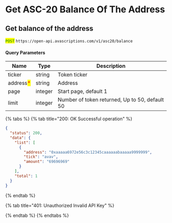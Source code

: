 # Get  ASC-20 Balance Of  The Address

## Get balance of  the address

<mark style="color:green;">`POST`</mark> `https://open-api.avascriptions.com/v1/asc20/balance`

#### Query Parameters

| Name                                      | Type    | Description                                    |
| ----------------------------------------- | ------- | ---------------------------------------------- |
| ticker                                    | string  | Token ticker                                   |
| address<mark style="color:red;">\*</mark> | string  | Address                                        |
| page                                      | integer | Start page, default 1                          |
| limit                                     | integer | Number of token returned, Up to 50, default 50 |

{% tabs %}
{% tab title="200: OK Successful operation" %}

```json
{
  "status": 200,
  "data": {
    "list": [
      {
        "address": "0xaaaaa6972e56c3c12345caaaaaabaaaaa9999999",
        "tick": "avav",
        "amount": "69696969"
      }
    ],
    "total": 1
  }
}
```

{% endtab %}

{% tab title="401: Unauthorized Invalid API Key" %}

{% endtab %}
{% endtabs %}
